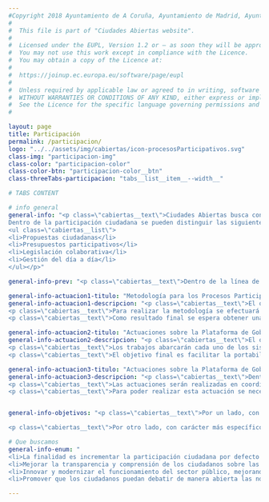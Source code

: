 ```yaml
---
#Copyright 2018 Ayuntamiento de A Coruña, Ayuntamiento de Madrid, Ayuntamiento de Santiago de Compostela, Ayuntamiento de Zaragoza, Entidad Pública Empresarial Red.es
#
#  This file is part of "Ciudades Abiertas website".
#
#  Licensed under the EUPL, Version 1.2 or – as soon they will be approved by the European Commission - subsequent versions of the EUPL (the "Licence");
#  You may not use this work except in compliance with the Licence.
#  You may obtain a copy of the Licence at:
#
#  https://joinup.ec.europa.eu/software/page/eupl
#
#  Unless required by applicable law or agreed to in writing, software distributed under the Licence is distributed on an "AS IS" basis,
#  WITHOUT WARRANTIES OR CONDITIONS OF ANY KIND, either express or implied.
#  See the Licence for the specific language governing permissions and limitations under the Licence.
#

layout: page
title: Participación
permalink: /participacion/
logo: "../../assets/img/cabiertas/icon-procesosParticipativos.svg"
class-img: "participacion-img"
class-color: "participacion-color"
class-color-btn: "participacion-color__btn"
class-threeTabs-participacion: "tabs__list__item__--width__"

# TABS CONTENT

# info general
general-info: "<p class=\"cabiertas__text\">Ciudades Abiertas busca conseguir la participación ciudadana por defecto en varias de las actividades legislativas, de ejecución y control llevadas a cabo por los ayuntamientos.
Dentro de la participación ciudadana se pueden distinguir las siguientes actividades o áreas de participación:
<ul class=\"cabiertas__list\">
<li>Propuestas ciudadanas</li>
<li>Presupuestos participativos</li>
<li>Legislación colaborativa</li>
<li>Gestión del día a día</li>
</ul></p>"

general-info-prev: "<p class=\"cabiertas__text\">Dentro de la línea de actuación de Participación se desarrollan una serie de actuaciones concretas dentro del proyecto.</p>"

general-info-actuacion1-titulo: "Metodología para los Procesos Participativos"
general-info-actuacion1-descripcion: "<p class=\"cabiertas__text\">El objetivo es definir una Metodología para los Procesos Participativos que, independiente del entorno tecnológico de cada ayuntamiento, recoja el procedimiento a seguir para su reutilización por parte de cualquier Entidad u Organismo, así como la definición y propuesta razonada de una serie de Indicadores clave y consensuados del área de Participación.</p>
<p class=\"cabiertas__text\">Para realizar la metodología se efectuará un análisis previo del estado del arte en lo que se refiere a Procesos Participativos, enfoques, modalidades y estado de madurez de los mismos, plataformas existentes con mayor proyección y extensión en el mercado y recomendaciones tecnológicas y organizativas contrastadas. Asimismo se tendrán en cuenta los procesos participativos, realidades organizativas y condiciones de cada ayuntamiento participante en el proyecto, a fin de que la metodología se adapte a todos ellos.</p>
<p class=\"cabiertas__text\">Como resultado final se espera obtener una metodología que no sólo se adapte a la diversa casuística de los ayuntamientos participantes en Ciudades Abiertas, sino que sea extrapolable a cualquier otro organismo.</p>"

general-info-actuacion2-titulo: "Actuaciones sobre la Plataforma de Gobierno Abierto del Ayuntamiento de Zaragoza"
general-info-actuacion2-descripcion: "<p class=\"cabiertas__text\">El objetivo de la actuación es realizar diversas mejoras sobre la Plataforma de Gobierno Abierto del Ayuntamiento de Zaragoza, sobre todo centradas en mejorar la seguridad y el rendimiento del sistema así como en ampliar algunas funcionalidades ofrecidas por la plataforma. También se incluye la actualización de la documentación de la plataforma y su adaptación a la API REST que se haya definido en la actuación D2.</p>
<p class=\"cabiertas__text\">Los trabajos abarcarán cada uno de los sistemas que componen la Plataforma de Gobierno Abierto del Ayuntamiento.</p>
<p class=\"cabiertas__text\">El objetivo final es facilitar la portabilidad de la plataforma y su reutilización por otras entidades.</p>"

general-info-actuacion3-titulo: "Actuaciones sobre la Plataforma de Gobierno Abierto de los Ayuntamientos de Madrid, A Coruña y Santiago (Consul)"
general-info-actuacion3-descripcion: "<p class=\"cabiertas__text\">Dentro del proyecto de Ciudades Abiertas se contempla la evolución de la Plataforma de Gobierno Abierto Consul. Por cada uno de los módulos de la Plataforma Consul se han definido una serie de nuevas funcionalidades y desarrollos evolutivos que serán llevados a cabo dentro del proyecto. El objetivo final es que la plataforma Consul sea lo más versátil posible dando respuesta a las especificidades de los procesos participativos de cada ciudad y a sus entornos tecnológicos, mediante tareas de configuración de la plataforma en lugar de tareas de adaptación de código.</p>
<p class=\"cabiertas__text\">Las actuaciones serán realizadas en coordinación con el equipo de desarrollo de Consul y las mejoras desarrolladas serán incorporadas al producto.</p>
<p class=\"cabiertas__text\">Para poder realizar esta actuación se necesita un análisis y adaptación del proceso de participación relativo a presupuestos participativos, propuestas ciudadanas y legislación colaborativa para los Ayuntamientos de A Coruña y de Santiago de Compostela, con el objetivo de detectar requisitos y necesidades a tener en cuenta en la evolución del desarrollo de la plataforma Consul y de sus funcionalidades.</p>"


general-info-objetivos: "<p class=\"cabiertas__text\">Por un lado, con carácter general, elaborar una Metodología de los Procesos Participativos que sirva de referencia y guía procedimental para cualquier organismo o entidad que quiera abordar este tipo de procesos, con independencia del entorno tecnológico en el que se vayan a implantar y junto con una propuesta de indicadores a desarrollar en el ámbito de la Participación.</p>

<p class=\"cabiertas__text\">Por otro lado, con carácter más específico, desarrollar nuevas funcionalidades en los diferentes ayuntamientos sobre sus respectivas plataformas de Participación teniendo en cuenta la Metodología de los Procesos Participativos consensuada. Además, se documentarán las plataformas con el objetivo de facilitar la reutilización dentro del consorcio de ciudades del proyecto y su potencial utilización fuera de éste.</p>"

# Que buscamos
general-info-enum: "
<li>La finalidad es incrementar la participación ciudadana por defecto en actividades legislativas, de ejecución y control llevadas a cabo por los ayuntamientos.</li>
<li>Mejorar la transparencia y comprensión de los ciudadanos sobre las decisiones que se toman. </li>
<li>Innovar y modernizar el funcionamiento del sector público, mejorando su eficiencia y la calidad de los servicios que ofrece.</li>
<li>Promover que los ciudadanos puedan debatir de manera abierta las normas a aprobar que regirán el día a día de su ciudad.</li>"

---
```

